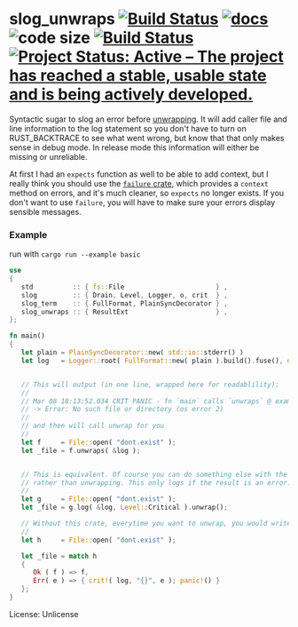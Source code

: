 # slog_unwraps [![Build Status](https://travis-ci.org/najamelan/slog_unwraps.svg?branch=master)](https://travis-ci.org/najamelan/slog_unwraps) [![docs](https://docs.rs/slog_unwraps/badge.svg)](https://docs.rs/slog_unwraps) ![code size](https://img.shields.io/github/languages/code-size/najamelan/slog_unwraps.svg) [![Build Status](https://api.travis-ci.org/najamelan/slog_unwraps.svg?branch=master)](https://travis-ci.org/najamelan/slog_unwraps) [![Project Status: Active – The project has reached a stable, usable state and is being actively developed.](https://www.repostatus.org/badges/latest/active.svg)](https://www.repostatus.org/#active)

Syntactic sugar to slog an error before [unwrapping](https://doc.rust-lang.org/std/result/enum.Result.html#method.unwrap).
It will add caller file and line information to the log statement so you don't have to turn on RUST_BACKTRACE to see what
went wrong, but know that that only makes sense in debug mode. In release mode this information will either be missing or unreliable.

At first I had an `expects` function as well to be able to add context, but I really think you should use the
[`failure` crate](https://docs.rs/failure), which provides a `context` method on errors, and it's much cleaner, so `expects`
no longer exists. If you don't want to use `failure`, you will have to make sure your errors display sensible messages.

### Example

run with `cargo run --example basic`

```rust
use
{
   std          :: { fs::File                       } ,
   slog         :: { Drain, Level, Logger, o, crit  } ,
   slog_term    :: { FullFormat, PlainSyncDecorator } ,
   slog_unwraps :: { ResultExt                      } ,
};

fn main()
{
   let plain = PlainSyncDecorator::new( std::io::stderr() )                  ;
   let log   = Logger::root( FullFormat::new( plain ).build().fuse(), o!() ) ;


   // This will output (in one line, wrapped here for readablility):
   //
   // Mar 08 18:13:52.034 CRIT PANIC - fn `main` calls `unwraps` @ examples/basic.rs:20
   // -> Error: No such file or directory (os error 2)
   //
   // and then will call unwrap for you
   //
   let f     = File::open( "dont.exist" );
   let _file = f.unwraps( &log );


   // This is equivalent. Of course you can do something else with the result after logging
   // rather than unwrapping. This only logs if the result is an error.
   //
   let g     = File::open( "dont.exist" );
   let _file = g.log( &log, Level::Critical ).unwrap();

   // Without this crate, everytime you want to unwrap, you would write something like:
   //
   let h     = File::open( "dont.exist" );

   let _file = match h
   {
      Ok ( f ) => f,
      Err( e ) => { crit!( log, "{}", e ); panic!() }
   };
}
```


License: Unlicense
